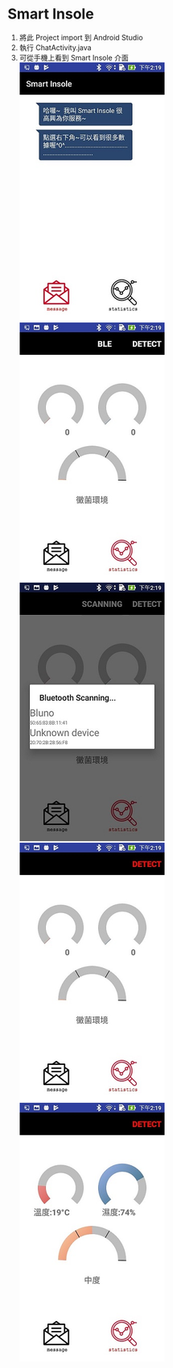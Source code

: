 # Smart Insole
1. 將此 Project import 到 Android Studio 
2. 執行 ChatActivity.java
3. 可從手機上看到 Smart Insole 介面 </br>
![](image/1.jpg)
![](image/2.jpg)
![](image/3.jpg)
![](image/4.jpg)
![](image/5.jpg)
